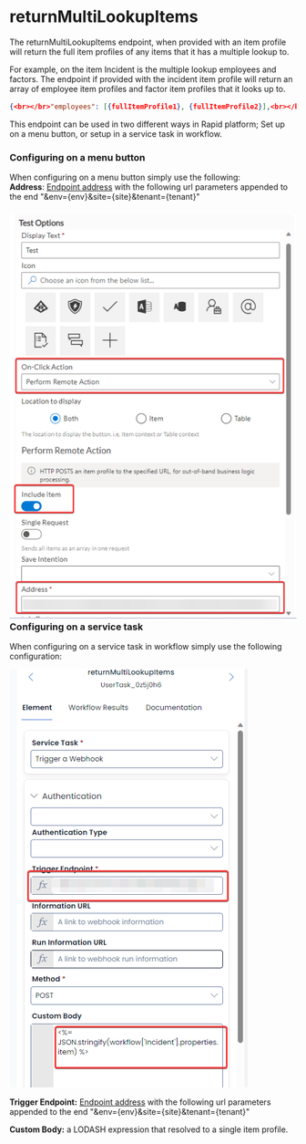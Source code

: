 # returnMultiLookupItems

The returnMultiLookupItems endpoint, when provided with an item profile will return the full item profiles of any items that it has a multiple lookup to.

For example, on the item Incident is the multiple lookup employees and factors. The endpoint if provided with the incident item profile will return an array of employee item profiles and factor item profiles that it looks up to.

```JSON
{<br></br>"employees": [{fullItemProfile1}, {fullItemProfile2}],<br></br>"factors": [{fullItemProfile1}, {fullItemProfile2}]<br></br>}
```

This endpoint can be used in two different ways in Rapid platform; Set up on a menu button, or setup in a service task in workflow.

### Configuring on a menu button

When configuring on a menu button simply use the following:  
**Address**: [Endpoint address](https://app.rapidplatform.com/rapidplatform/projects/explorer/Endpoints/Endpoint:Endpoints:58) with the following url parameters appended to the end "&amp;env={env}&amp;site={site}&amp;tenant={tenant}"

### ![image-1694475339411.png](./downloaded_image_1705285869151.png)Configuring on a service task

When configuring on a service task in workflow simply use the following configuration:

![image-1694475489865.png](./downloaded_image_1705285870160.png)

**Trigger Endpoint:** [Endpoint address](https://app.rapidplatform.com/rapidplatform/projects/explorer/Endpoints/Endpoint:Endpoints:58) with the following url parameters appended to the end "&amp;env={env}&amp;site={site}&amp;tenant={tenant}"

**Custom Body:** a LODASH expression that resolved to a single item profile.